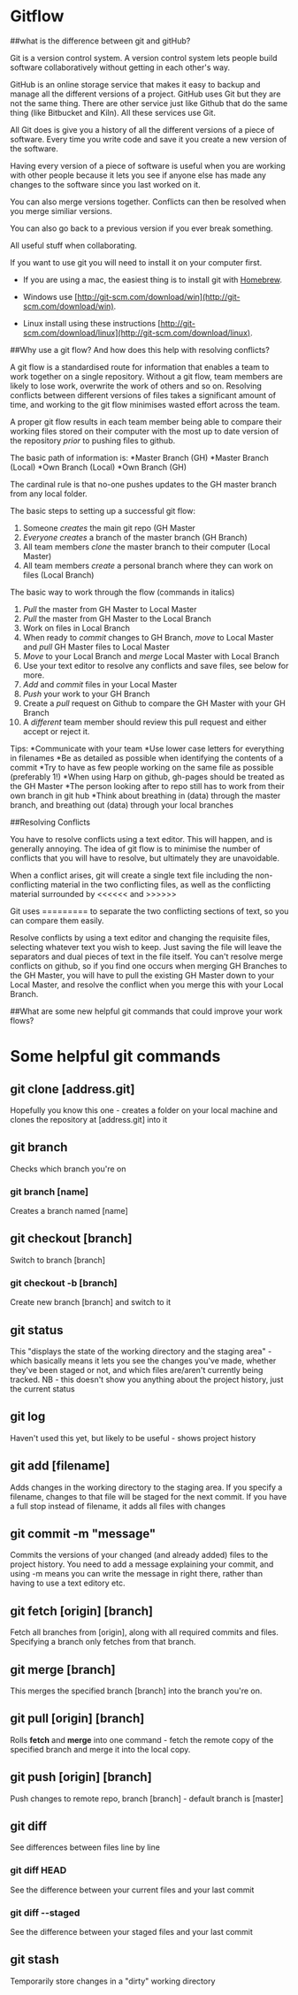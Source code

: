 # Gitflow

##what is the difference between git and gitHub?

 Git is a version control system. A version control system lets people build software collaboratively without getting in each other's way.  

 GitHub is an online storage service that makes it easy to backup and manage all the different versions of a project. GitHub uses Git but they are not the same thing. There are other service just like Github that do the same thing (like Bitbucket and Kiln). All these services use Git.

 All Git does is give you a history of all the different versions of a piece of software. Every time you write code and save it you create a new version of the software.

 Having every version of a piece of software is useful when you are working with other people because it lets you see if anyone else has made any changes to the software since you last worked on it. 

 You can also merge versions together. Conflicts can then be resolved when you merge similiar versions. 

 You can also go back to a previous version if you ever break something.

 All useful stuff when collaborating.

 If you want to use git you will need to install it on your computer first.

 + If you are using a mac, the easiest thing is to install git with [Homebrew](http://brew.sh/). 

 + Windows use [http://git-scm.com/download/win](http://git-scm.com/download/win). 

 + Linux install using these instructions [http://git-scm.com/download/linux](http://git-scm.com/download/linux).

##Why use a git flow? And how does this help with resolving conflicts?

 A git flow is a standardised route for information that enables a team to work together on a single repository. Without a git flow, team members are likely to lose work, overwrite the work of others and so on. Resolving conflicts between different versions of files takes a significant amount of time, and working to the git flow minimises wasted effort across the team.

 A proper git flow results in each team member being able to compare their working files stored on their computer with the most up to date version of the repository _prior_ to pushing files to github.

 The basic path of information is:
 *Master Branch (GH)
 *Master Branch (Local)
 *Own Branch (Local)
 *Own Branch (GH)

 The cardinal rule is that no-one pushes updates to the GH master branch from any local folder.

 The basic steps to setting up a successful git flow:
 1. Someone _creates_ the main git repo (GH Master
 2. *Everyone* _creates_ a branch of the master branch (GH Branch)
 3. All team members _clone_ the master branch to their computer (Local Master)
 4. All team members _create_ a personal branch where they can work on files (Local Branch)

 The basic way to work through the flow (commands in italics)
 1. _Pull_ the master from GH Master to Local Master
 2. _Pull_ the master from GH Master to the Local Branch
 3. Work on files in Local Branch
 4. When ready to _commit_ changes to GH Branch, _move_ to Local Master and _pull_ GH Master files to Local Master
 5. _Move_ to your Local Branch and _merge_ Local Master with Local Branch
 6. Use your text editor to resolve any conflicts and save files, see below for more.
 7. _Add_ and _commit_ files in your Local Master
 8. _Push_ your work to your GH Branch
 9. Create a _pull_ request on Github to compare the GH Master with your GH Branch
 10. A *different* team member should review this pull request and either accept or reject it.

 Tips:
 *Communicate with your team
 *Use lower case letters for everything in filenames
 *Be as detailed as possible when identifying the contents of a commit
 *Try to have as few people working on the same file as possible (preferably 1!)
 *When using Harp on github, gh-pages should be treated as the GH Master
 *The person looking after to repo still has to work from their own branch in git hub
 *Think about breathing in (data) through the master branch, and breathing out (data) through your local branches
 
##Resolving Conflicts

 You have to resolve conflicts using a text editor. This will happen, and is generally annoying. The idea of git flow is to minimise the number of conflicts that you will have to resolve, but ultimately they are unavoidable.

 When a conflict arises, git will create a single text file including the non-conflicting material in the two conflicting files, as well as the conflicting material surrounded by <<<<<< and >>>>>>

 Git uses ========= to separate the two conflicting sections of text, so you can compare them easily.

 Resolve conflicts by using a text editor and changing the requisite files, selecting whatever text you wish to keep. Just saving the file will leave the separators and dual pieces of text in the file itself. You can't resolve merge conflicts on github, so if you find one occurs when merging GH Branches to the GH Master, you will have to pull the existing GH Master down to your Local Master, and resolve the conflict when you merge this with your Local Branch.

##What are some new helpful git commands that could improve your work flows?

# Some helpful git commands

## git clone [address.git]

Hopefully you know this one - creates a folder on your local machine and clones the repository at [address.git] into it  

## git branch  

Checks which branch you're on  

### git branch [name]  

Creates a branch named [name]  

## git checkout [branch]  

Switch to branch [branch]  

### git checkout -b [branch]  

Create new branch [branch] and switch to it  

## git status  

This "displays the state of the working directory and the staging area" - which basically means it lets you see the changes you've made, whether they've been staged or not, and which files are/aren't currently being tracked. NB - this doesn't show you anything about the project history, just the current status  

## git log  

Haven't used this yet, but likely to be useful - shows project history  

## git add [filename]  

Adds changes in the working directory to the staging area. If you specify a filename, changes to that file will be staged for the next commit. If you have a full stop instead of filename, it adds all files with changes  

## git commit -m "message"  

Commits the versions of your changed (and already added) files to the project history. You need to add a message explaining your commit, and using -m means you can write the message in right there, rather than having to use a text editory etc.  

## git fetch  [origin] [branch]  

Fetch all branches from [origin], along with all required commits and files. Specifying a branch only fetches from that branch.  

## git merge [branch]  

This merges the specified branch [branch] into the branch you're on.  

## git pull [origin] [branch]  

Rolls **fetch** and **merge** into one command - fetch the remote copy of the specified branch and merge it into the local copy.  

## git push [origin] [branch]  

Push changes to remote repo, branch [branch] - default branch is [master]  

## git diff 

See differences between files line by line  

### git diff HEAD    

See the difference between your current files and your last commit  

### git diff --staged  

See the difference between your staged files and your last commit  

## git stash  

Temporarily store changes in a "dirty" working directory  

